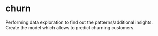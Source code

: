 # churn
Performing data exploration to find out the patterns/additional insights. Create the model which allows to predict churning customers.
